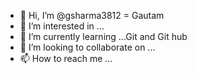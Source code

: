 - 👋 Hi, I’m @gsharma3812 = Gautam
- 👀 I’m interested in ... 
- 🌱 I’m currently learning ...Git and Git hub
- 💞️ I’m looking to collaborate on ...
- 📫 How to reach me ...

<!---
gsharma3812/gsharma3812 is a ✨ special ✨ repository because its `README.md` (this file) appears on your GitHub profile.
You can click the Preview link to take a look at your changes.
--->
